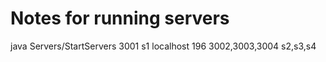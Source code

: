 # Notes for running servers

java Servers/StartServers 3001 s1 localhost 196 3002,3003,3004 s2,s3,s4
